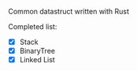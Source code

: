 Common datastruct written with Rust

Completed list:

- [x] Stack
- [x] BinaryTree
- [x] Linked List
